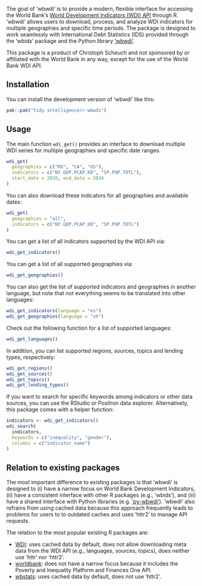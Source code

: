 
<!-- README.md is generated from README.Rmd. Please edit that file -->

The goal of ‘wbwdi’ is to provide a modern, flexible interface for
accessing the World Bank’s [World Development Indicators (WDI)
API](https://datahelpdesk.worldbank.org/knowledgebase/articles/889392-about-the-indicators-api-documentation)
through R. ‘wbwdi’ allows users to download, process, and analyze WDI
indicators for multiple geographies and specific time periods. The
package is designed to work seamlessly with International Debt
Statistics (IDS) provided through the ‘wbids’ package and the Python
library [‘wbwdi’](https://github.com/tidy-intelligence/py-wbwdi).

This package is a product of Christoph Scheuch and not sponsored by or
affiliated with the World Bank in any way, except for the use of the
World Bank WDI API.

## Installation

You can install the development version of ‘wbwdi’ like this:

``` r
pak::pak("tidy-intelligence/r-wbwdi")
```

## Usage

The main function `wdi_get()` provides an interface to download multiple
WDI series for multiple geographies and specific date ranges.

``` r
wdi_get(
  geographies = c("MX", "CA", "US"), 
  indicators = c("NY.GDP.PCAP.KD", "SP.POP.TOTL"),
  start_date = 2020, end_date = 2024
)
```

You can also download these indicators for all geographies and available
dates:

``` r
wdi_get(
  geographies = "all", 
  indicators = c("NY.GDP.PCAP.KD", "SP.POP.TOTL")
)
```

You can get a list of all indicators supported by the WDI API via:

``` r
wdi_get_indicators()
```

You can get a list of all supported geographies via:

``` r
wdi_get_geographies()
```

You can also get the list of supported indicators and geographies in
another language, but note that not everything seems to be translated
into other languages:

``` r
wdi_get_indicators(language = "es")
wdi_get_geographies(language = "zh")
```

Check out the following function for a list of supported languages:

``` r
wdi_get_languages()
```

In addition, you can list supported regions, sources, topics and lending
types, respectively:

``` r
wdi_get_regions()
wdi_get_sources()
wdi_get_topics()
wdi_get_lending_types()
```

If you want to search for specific keywords among indicators or other
data sources, you can use the RStudio or Positron data explorer.
Alternatively, this package comes with a helper function:

``` r
indicators <- wdi_get_indicators()
wdi_search(
  indicators,
  keywords = c("inequality", "gender"),
  columns = c("indicator_name")
)
```

## Relation to existing packages

The most important difference to existing packages is that ‘wbwdi’ is
designed to (i) have a narrow focus on World Bank Development
Indicators, (ii) have a consistent interface with other R packages
(e.g., ‘wbids’), and (iii) have a shared interface with Python libraries
(e.g. [‘py-wbwdi’](https://github.com/tidy-intelligence/py-wbwdi)).
‘wbwdi’ also refrains from using cached data because this approach
frequently leads to problems for users to to outdated caches and uses
‘httr2’ to manage API requests.

The relation to the most popular existing R packages are:

- [WDI](https://cran.r-project.org/web/packages/WDI/index.html): uses
  cached data by default, does not allow downloading meta data from the
  WDI API (e.g., languages, sources, topics), does neither use ‘httr’
  nor ‘httr2’.
- [worldbank](https://cran.r-project.org/web/packages/worldbank/index.html):
  does not have a narrow focus because it includes the Poverty and
  Inequality Platform and Finances One API.
- [wbstats](https://cran.r-project.org/web/packages/wbstats/index.html):
  uses cached data by default, does not use ‘httr2’.
